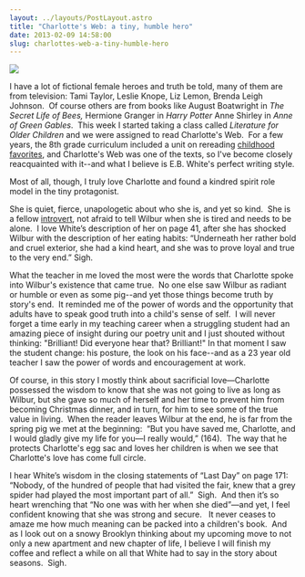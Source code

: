 ```yaml
---
layout: ../layouts/PostLayout.astro
title: "Charlotte's Web: a tiny, humble hero"
date: 2013-02-09 14:58:00
slug: charlottes-web-a-tiny-humble-hero
---
```


[![](http://www.pagepulp.com/wp-content/charlottesweb.jpg)](http://www.pagepulp.com/wp-content/charlottesweb.jpg)

I have a lot of fictional female heroes and truth be told, many of them are from television: Tami Taylor, Leslie Knope, Liz Lemon, Brenda Leigh Johnson.  Of course others are from books like August Boatwright in *The Secret Life of Bees,* Hermione Granger in _Harry Potter_ Anne Shirley in _Anne of Green Gables_.  This week I started taking a class called *Literature for Older Children* and we were assigned to read Charlotte's Web.  For a few years, the 8th grade curriculum included a unit on rereading [childhood favorites](http://akindoflibrary.blogspot.com/search/label/childhood%20favorites), and Charlotte's Web was one of the texts, so I've become closely reacquainted with it--and what I believe is E.B. White's perfect writing style.

Most of all, though, I truly love Charlotte and found a kindred spirit role model in the tiny protagonist.

She is quiet, fierce, unapologetic about who she is, and yet so kind.  She is a fellow [introvert](http://akindoflibrary.blogspot.com/2013/01/introversion-not-bad-word-or.html), not afraid to tell Wilbur when she is tired and needs to be alone.  I love White’s description of her on page 41, after she has shocked Wilbur with the description of her eating habits: “Underneath her rather bold and cruel exterior, she had a kind heart, and she was to prove loyal and true to the very end.” Sigh.

What the teacher in me loved the most were the words that Charlotte spoke into Wilbur's existence that came true.  No one else saw Wilbur as radiant or humble or even as some pig--and yet those things become truth by story's end.  It reminded me of the power of words and the opportunity that adults have to speak good truth into a child's sense of self.  I will never forget a time early in my teaching career when a struggling student had an amazing piece of insight during our poetry unit and I just shouted without thinking: "Brilliant! Did everyone hear that? Brilliant!" In that moment I saw the student change: his posture, the look on his face--and as a 23 year old teacher I saw the power of words and encouragement at work.

Of course, in this story I mostly think about sacrificial love—Charlotte possessed the wisdom to know that she was not going to live as long as Wilbur, but she gave so much of herself and her time to prevent him from becoming Christmas dinner, and in turn, for him to see some of the true value in living.  When the reader leaves Wilbur at the end, he is far from the spring pig we met at the beginning:  “But you have saved me, Charlotte, and I would gladly give my life for you—I really would,” (164).  The way that he protects Charlotte's egg sac and loves her children is when we see that Charlotte's love has come full circle.

I hear White’s wisdom in the closing statements of “Last Day” on page 171: “Nobody, of the hundred of people that had visited the fair, knew that a grey spider had played the most important part of all.”  Sigh.  And then it’s so heart wrenching that “No one was with her when she died”—and yet, I feel confident knowing that she was strong and secure.   It never ceases to amaze me how much meaning can be packed into a children's book.  And as I look out on a snowy Brooklyn thinking about my upcoming move to not only a new apartment and new chapter of life, I believe I will finish my coffee and reflect a while on all that White had to say in the story about seasons.  Sigh.
